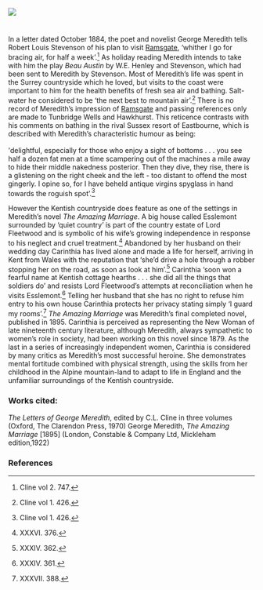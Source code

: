 <a href="https://dev.visual-essays.app"><img src="https://dev-visual-essays.netlify.app/images/ve-button.png"/></a>
<param author="Sylvia Hornsby" banner="/images/banners/19c.jpg" layout="vtl" title="George Meredith (1828-1909)" ve-config/>

<param aliases="Ramsgate" eid="Q736439" ve-entity/>
<param aliases="Tunbridge Wells" eid="Q665489" ve-entity/>
<param aliases="Hawkhurst" eid="Q2744669" ve-entity/>

#

In a letter dated October 1884, the poet and novelist George Meredith tells Robert Louis Stevenson of his plan to visit [Ramsgate](/19c/19c-ramsgate), ‘whither I go for bracing air, for half a week’.[^ref1]   As holiday reading Meredith intends to take with him the play _Beau Austin_ by W.E. Henley and Stevenson, which had been sent to Meredith by Stevenson.  Most of Meredith’s life was spent in the Surrey countryside which he loved, but visits to the coast were important to him for the health benefits of fresh sea air and bathing.  Salt-water he considered to be ‘the next best to mountain air’.[^ref2]   There is no record of Meredith’s impression of [Ramsgate](/19c/19c-ramsgate) and passing references only are made to Tunbridge Wells and Hawkhurst.  This reticence contrasts with his comments on bathing in the rival Sussex resort of Eastbourne, which is described with Meredith’s characteristic humour as being:
<br/><br/>
'delightful, especially for those who enjoy a sight of bottoms .
. . you see half a dozen fat men at a time scampering out of the machines a mile away to hide their middle nakedness posterior.  Then they dive, they rise, there is a glistening on the right cheek and the left - too distant to offend the most gingerly.  I opine so, for I have beheld antique virgins spyglass in hand towards the roguish spot’.[^ref3]  
<param ve-image-v2 manifest="https://iiif.juncture-digital.org/wc:George_Meredith_by_George_Frederic_Watts.jpg/manifest.json">

However the Kentish countryside does feature as one of the settings in Meredith’s novel _The Amazing Marriage_.  A big house called Esslemont surrounded by ‘quiet country’ is part of the country estate of Lord Fleetwood and is symbolic of his wife’s growing independence in response to his neglect and cruel treatment.[^ref4]   Abandoned by her husband on their wedding day Carinthia has lived alone and made a life for herself, arriving in Kent from Wales with the reputation that ‘she’d drive a hole through a robber stopping her on the road, as soon as look at him’.[^ref5]  Carinthia ‘soon won a fearful name at Kentish cottage hearths . . . she did all the things that soldiers do’ and resists Lord Fleetwood’s attempts at reconciliation when he visits Esslemont.[^ref6]   Telling her husband that she has no right to refuse him entry to his own house Carinthia protects her privacy stating simply ‘I guard my rooms’.[^ref7]   _The Amazing Marriage_ was Meredith’s final completed novel, published in 1895.  Carinthia is perceived as representing the New Woman of late nineteenth century literature, although Meredith, always sympathetic to women’s role in society, had been working on this novel since 1879.  As the last in a series of increasingly independent women, Carinthia is considered by many critics as Meredith’s most successful heroine.  She demonstrates mental fortitude combined with physical strength, using the skills from her childhood in the Alpine mountain-land to adapt to life in England and the unfamiliar surroundings of the Kentish countryside. 
<param ve-image-v2 manifest="https://iiif.juncture-digital.org/wc:%27By_the_cottage_gate%27%2C_watercolor_painting_by_Helen_Allingham.jpg/manifest.json">

### Works cited:

_The Letters of George Meredith_, edited by C.L. Cline in three volumes (Oxford, The Clarendon Press, 1970)
George Meredith, _The Amazing Marriage_ [1895] (London, Constable &amp; Company Ltd, Mickleham edition,1922)

### References

[^ref1]: Cline vol 2. 747.
[^ref2]: Cline vol 1. 426.
[^ref3]: Cline vol 1. 426.
[^ref4]: XXXVI. 376.
[^ref5]: XXXIV. 362.
[^ref6]: XXXIV. 361.
[^ref7]: XXXVII. 388.


